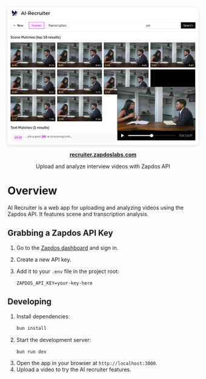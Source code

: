 


<p align="center">
  <img src="public/screenshot.png" alt="AI Recruiter Screenshot" style="max-width: 100%; border-radius: 8px; box-shadow: 0 2px 8px #0002;">
</p>


<p align="center">
  <a href="https://recruiter.zapdoslabs.com/" target="_blank"><strong>recruiter.zapdoslabs.com</strong></a>
</p>
<p align="center">Upload and analyze interview videos with Zapdos API</p>

# Overview

AI Recruiter is a web app for uploading and analyzing videos using the Zapdos API. It features scene and transcription analysis.

## Grabbing a Zapdos API Key

1. Go to the [Zapdos dashboard](https://app.zapdoslabs.com/) and sign in.
2. Create a new API key.
3. Add it to your `.env` file in the project root:

   ```env
   ZAPDOS_API_KEY=your-key-here
   ```

## Developing

1. Install dependencies:
   ```bash
   bun install
   ```
2. Start the development server:
   ```bash
   bun run dev
   ```
3. Open the app in your browser at `http://localhost:3000`.
4. Upload a video to try the AI recruiter features.
